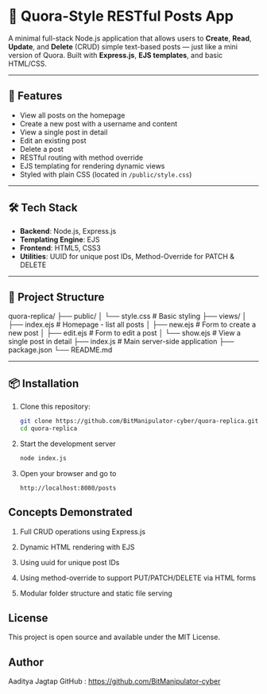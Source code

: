 # 📝 Quora-Style RESTful Posts App

A minimal full-stack Node.js application that allows users to **Create**, **Read**, **Update**, and **Delete** (CRUD) simple text-based posts — just like a mini version of Quora. Built with **Express.js**, **EJS templates**, and basic HTML/CSS.

---

## 🚀 Features

- View all posts on the homepage
- Create a new post with a username and content
- View a single post in detail
- Edit an existing post
- Delete a post
- RESTful routing with method override
- EJS templating for rendering dynamic views
- Styled with plain CSS (located in `/public/style.css`)

---

## 🛠️ Tech Stack

- **Backend**: Node.js, Express.js
- **Templating Engine**: EJS
- **Frontend**: HTML5, CSS3
- **Utilities**: UUID for unique post IDs, Method-Override for PATCH & DELETE

---

## 📁 Project Structure

quora-replica/
├── public/
│ └── style.css # Basic styling
├── views/
│ ├── index.ejs # Homepage - list all posts
│ ├── new.ejs # Form to create a new post
│ ├── edit.ejs # Form to edit a post
│ └── show.ejs # View a single post in detail
├── index.js # Main server-side application
├── package.json
└── README.md

---

## 📦 Installation

1. Clone this repository:
   ```bash
   git clone https://github.com/BitManipulator-cyber/quora-replica.git
   cd quora-replica

2. Start the development server
    ```bash
    node index.js

3. Open your browser and go to
    ```Chrome
    http://localhost:8080/posts
    
## Concepts Demonstrated

1. Full CRUD operations using Express.js

2. Dynamic HTML rendering with EJS

3. Using uuid for unique post IDs

4. Using method-override to support PUT/PATCH/DELETE via HTML forms

5. Modular folder structure and static file serving

## License

This project is open source and available under the MIT License.

## Author

Aaditya Jagtap
GitHub : https://github.com/BitManipulator-cyber

    